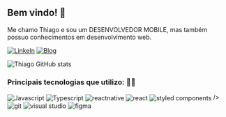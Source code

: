 ## Bem vindo! 👋
</h1>
<p>
Me chamo Thiago e sou um DESENVOLVEDOR MOBILE, mas também possuo conhecimentos em desenvolvimento web.    
</p>


[![LinkeIn](https://img.shields.io/badge/LinkedIn-0077B5?style=for-the-badge&logo=linkedin&logoColor=white)](https://www.linkedin.com/in/thiago-albuquerque-23a838222)
[![Blog](https://img.shields.io/badge/Blogger-FF5722?style=for-the-badge&logo=blogger&logoColor=white)](https://blog-meuportfolio.vercel.app/)

![Thiago GitHub stats](https://github-readme-stats.vercel.app/api?username=thiago-albuquerque&show_icons=true&theme=dracula)

</b>

### Principais tecnologias que utilizo: 👨‍💻

<div style='display: inline_block'></b>
    <img align='center' alt='Javascript' src='https://img.shields.io/badge/Javascript-007ACC?style=for-the-badge&logo=javascript&logoColor=white'
    />
    <img align='center' alt='Typescript' src='https://img.shields.io/badge/TypeScript-007ACC?style=for-the-badge&logo=typescript&logoColor=white'
    />
    <img align='center' alt='reactnative' src='https://img.shields.io/badge/React_Native-20232A?style=for-the-badge&logo=react&logoColor=61DAFB'
    />
    <img align='center' alt='react' src='https://img.shields.io/badge/React-20232A?style=for-the-badge&logo=react&logoColor=61DAFB'
    />
    <img align='center' alt='styled components' src='https://img.shields.io/badge/styled--components-DB7093?style=for-the-badge&logo=styled-components&logoColor=white'
    />
    />
    <img align='center' alt='git' src='https://img.shields.io/badge/GIT-E44C30?style=for-the-badge&logo=git&logoColor=white'
    />
    <img align='center' alt='visual studio' src='https://img.shields.io/badge/Visual_Studio_Code-0078D4?style=for-the-badge&logo=visual%20studio%20code&logoColor=white'
    />
    <img align='center' alt='figma' src='https://img.shields.io/badge/Figma-F24E1E?style=for-the-badge&logo=figma&logoColor=white'
    />    
</div></br>






